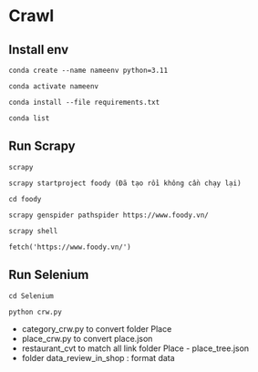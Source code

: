 # Crawl

## Install env

```
conda create --name nameenv python=3.11
```

```
conda activate nameenv
```

```
conda install --file requirements.txt
```

```
conda list
```

## Run Scrapy

```
scrapy
```

```
scrapy startproject foody (Đã tạo rồi không cần chạy lại)
```

```
cd foody
```

```
scrapy genspider pathspider https://www.foody.vn/
```

```
scrapy shell
```

```
fetch('https://www.foody.vn/')
```

## Run Selenium

```
cd Selenium
```

```
python crw.py

```

- category_crw.py to convert folder Place
- place_crw.py to convert place.json
- restaurant_cvt to match all link folder Place - place_tree.json
- folder data_review_in_shop : format data

